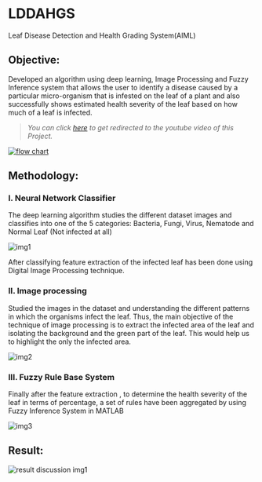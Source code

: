 # LDDAHGS
Leaf Disease Detection and Health Grading System(AIML)

## **Objective:**

Developed an algorithm using deep learning, Image Processing and Fuzzy Inference system that allows the user to identify a disease caused by a particular micro-organism that is infested on the leaf of a plant and also successfully shows estimated health severity of the leaf based on how much of a leaf is infected.

>*You can click [here](https://youtu.be/N7Jr5pAZFg8) to get redirected to the youtube video of this Project.*

[![flow chart](https://user-images.githubusercontent.com/73630123/119841897-d5ffbe00-bf23-11eb-8b50-85d662d42d7a.jpg)](https://youtu.be/N7Jr5pAZFg8)

## **Methodology:**

### I. Neural Network Classifier

The deep learning algorithm studies the different dataset images and classifies into one of the 5 categories: Bacteria, Fungi, Virus, Nematode and Normal Leaf (Not infected at all)

![img1](https://user-images.githubusercontent.com/73630123/119844591-3132b000-bf26-11eb-8151-0c4dc690b854.png)

After classifying feature extraction of the infected leaf has been done using Digital Image Processing technique.

### II. Image processing

Studied the images in the dataset and understanding the different patterns in which the organisms infect the leaf. Thus, the main objective of the technique of image processing is to extract the infected area of the leaf and isolating the background and the green part of the leaf. This would help us to highlight the only the infected area.

![img2](https://user-images.githubusercontent.com/73630123/119844877-6ccd7a00-bf26-11eb-94ed-bf3a323f05ee.jpg)

### III. Fuzzy Rule Base System

Finally after the feature extraction , to determine the health severity of the leaf in terms of percentage, a set of rules have been aggregated by using Fuzzy Inference System in MATLAB

![img3](https://user-images.githubusercontent.com/73630123/119845058-95ee0a80-bf26-11eb-93ee-cfed52f258bd.jpg)

## **Result:**

![result discussion img1](https://user-images.githubusercontent.com/73630123/119840931-04c96480-bf23-11eb-957d-14e49c01d3d9.jpg)
